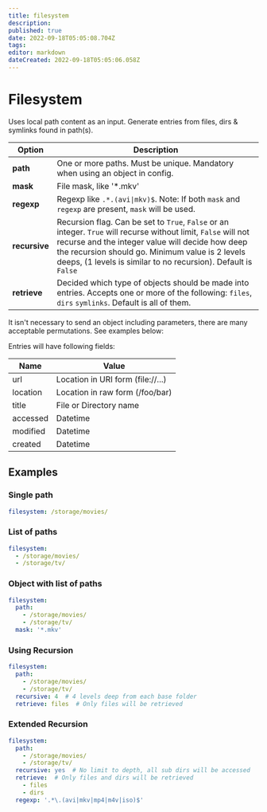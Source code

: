 ```yaml
---
title: filesystem
description: 
published: true
date: 2022-09-18T05:05:08.704Z
tags: 
editor: markdown
dateCreated: 2022-09-18T05:05:06.058Z
---
```


# Filesystem
Uses local path content as an input. Generate entries from files, dirs & symlinks found in path(s).   


|  Option  |  Description  |
| --- | --- |
| **path** | One or more paths. Must be unique. Mandatory when using an object in config. |
| **mask** | File mask, like '*.mkv'   |
| **regexp** | Regexp like <code>.*\.(avi&#124;mkv)$</code>. Note: If both `mask` and `regexp` are present, `mask` will be used.  |
| **recursive** | Recursion flag. Can be set to `True`, `False` or an integer. `True` will recurse without limit, `False` will not recurse and the integer value will decide how deep the recursion should go. Minimum value is 2 levels deeps, (1 levels is similar to no recursion). Default is `False` |
| **retrieve** | Decided which type of objects should be made into entries. Accepts one or more of the following: `files`, `dirs` `symlinks`. Default is all of them.   |

It isn't necessary to send an object including parameters, there are many acceptable permutations. See examples below:

Entries will have following fields:


| Name | Value |
| --- | --- |
| url | Location in URI form (file://...) |
| location | Location in raw form (/foo/bar) |
| title | File or Directory name |
| accessed | Datetime |
| modified | Datetime |
| created | Datetime |
    
## Examples
### Single path

```yaml
filesystem: /storage/movies/
```
    
### List of paths
```yaml
filesystem:
  - /storage/movies/
  - /storage/tv/
```

### Object with list of paths
```yaml
filesystem:
  path:
    - /storage/movies/
    - /storage/tv/
  mask: '*.mkv'
```

### Using Recursion
```yaml
filesystem:
  path:
    - /storage/movies/
    - /storage/tv/
  recursive: 4  # 4 levels deep from each base folder
  retrieve: files  # Only files will be retrieved
```

### Extended Recursion
```yaml
filesystem:
  path:
    - /storage/movies/
    - /storage/tv/
  recursive: yes  # No limit to depth, all sub dirs will be accessed
  retrieve:  # Only files and dirs will be retrieved
    - files
    - dirs
  regexp: '.*\.(avi|mkv|mp4|m4v|iso)$'
```